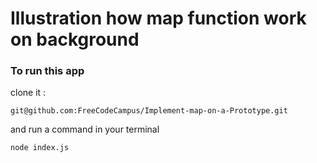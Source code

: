 # Illustration how map function work on background

### To run this app
clone it :
```
git@github.com:FreeCodeCampus/Implement-map-on-a-Prototype.git
```

and run a command in your terminal
```
node index.js
```

